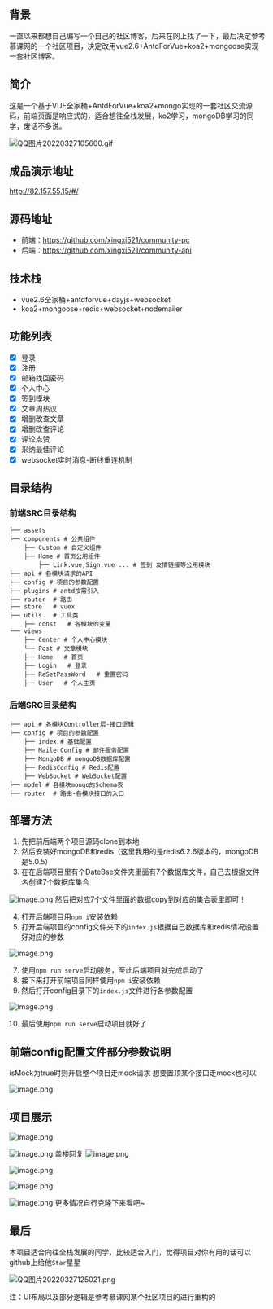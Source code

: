 ## 背景
一直以来都想自己编写一个自己的社区博客，后来在网上找了一下，最后决定参考慕课网的一个社区项目，决定改用vue2.6+AntdForVue+koa2+mongoose实现一套社区博客。
## 简介
这是一个基于VUE全家桶+AntdForVue+koa2+mongo实现的一套社区交流源码，前端页面是响应式的，适合想往全栈发展，ko2学习，mongoDB学习的同学，废话不多说。

![QQ图片20220327105600.gif](https://p9-juejin.byteimg.com/tos-cn-i-k3u1fbpfcp/ad0e59b07bbf4518893fd6dbd240e9ad~tplv-k3u1fbpfcp-watermark.image?)
## 成品演示地址
http://82.157.55.15/#/
## 源码地址
- 前端：https://github.com/xingxi521/community-pc
- 后端：https://github.com/xingxi521/community-api
## 技术栈
- vue2.6全家桶+antdforvue+dayjs+websocket
- koa2+mongoose+redis+websocket+nodemailer
## 功能列表
- [x] 登录
- [x] 注册
- [x] 邮箱找回密码
- [x] 个人中心
- [x] 签到模块
- [x] 文章周热议
- [x] 增删改查文章
- [x] 增删改查评论
- [x] 评论点赞
- [x] 采纳最佳评论
- [x] websocket实时消息-断线重连机制
## 目录结构
### 前端SRC目录结构
```
├── assets
├── components # 公共组件
    ├── Custom # 自定义组件
    ├── Home # 首页公用组件
        ├── Link.vue,Sign.vue ... # 签到 友情链接等公用模块 
├── api # 各模块请求的API
├── config # 项目的参数配置
├── plugins # antd按需引入   
├── router  # 路由
├── store   # vuex
├── utils   # 工具类
    ├── const   # 各模块的变量
└── views   
    ├── Center # 个人中心模块
    └── Post # 文章模块
    ├── Home   # 首页
    ├── Login   # 登录
    ├── ReSetPassWord   # 重置密码
    ├── User   # 个人主页
```
### 后端SRC目录结构
```
├── api # 各模块Controller层-接口逻辑
├── config # 项目的参数配置
    ├── index # 基础配置
    ├── MailerConfig # 邮件服务配置
    ├── MongoDB # mongoDB数据库配置
    ├── RedisConfig # Redis配置
    ├── WebSocket # WebSocket配置
├── model # 各模块mongo的Schema表
├── router  # 路由-各模块接口的入口
```
## 部署方法
1. 先把前后端两个项目源码clone到本地
2. 然后安装好mongoDB和redis（这里我用的是redis6.2.6版本的，mongoDB是5.0.5）
3. 在在后端项目里有个DateBse文件夹里面有7个数据库文件，自己去根据文件名创建7个数据库集合

![image.png](https://p6-juejin.byteimg.com/tos-cn-i-k3u1fbpfcp/01b1c0f895d945adad6fa1f31441bfcd~tplv-k3u1fbpfcp-watermark.image?)
然后把对应7个文件里面的数据copy到对应的集合表里即可！

4. 打开后端项目用`npm i`安装依赖
5. 打开后端项目的config文件夹下的`index.js`根据自己数据库和redis情况设置好对应的参数

![image.png](https://p3-juejin.byteimg.com/tos-cn-i-k3u1fbpfcp/cd4a42924af146d982b8d9aa49132037~tplv-k3u1fbpfcp-watermark.image?)

7. 使用`npm run serve`启动服务，至此后端项目就完成启动了
8. 接下来打开前端项目同样使用`npm i`安装依赖
9. 然后打开config目录下的`index.js`文件进行各参数配置

![image.png](https://p9-juejin.byteimg.com/tos-cn-i-k3u1fbpfcp/d8f13c95082d4692b6d103cdce55cb1e~tplv-k3u1fbpfcp-watermark.image?)

10. 最后使用`npm run serve`启动项目就好了
## 前端config配置文件部分参数说明
isMock为true时则开启整个项目走mock请求
想要置顶某个接口走mock也可以

![image.png](https://p3-juejin.byteimg.com/tos-cn-i-k3u1fbpfcp/6551008a62b54f30ac07f86f966e6d3b~tplv-k3u1fbpfcp-watermark.image?)

## 项目展示

![image.png](https://p1-juejin.byteimg.com/tos-cn-i-k3u1fbpfcp/a1362458ced24614863cfa57924b0b61~tplv-k3u1fbpfcp-watermark.image?)

![image.png](https://p1-juejin.byteimg.com/tos-cn-i-k3u1fbpfcp/52b726daac5e4f2fabd0c637012d12c8~tplv-k3u1fbpfcp-watermark.image?)
盖楼回复
![image.png](https://p6-juejin.byteimg.com/tos-cn-i-k3u1fbpfcp/a3f8ce02079d4e1f87e4f203b2652bad~tplv-k3u1fbpfcp-watermark.image?)

![image.png](https://p6-juejin.byteimg.com/tos-cn-i-k3u1fbpfcp/3213cee9efb741d1bb4d25df76d37de8~tplv-k3u1fbpfcp-watermark.image?)

![image.png](https://p9-juejin.byteimg.com/tos-cn-i-k3u1fbpfcp/c7f57e7fc5b74cd1afd2ff1891500dfd~tplv-k3u1fbpfcp-watermark.image?)

![image.png](https://p3-juejin.byteimg.com/tos-cn-i-k3u1fbpfcp/6b485cf5ac064adc8dd582e6f49b9cb6~tplv-k3u1fbpfcp-watermark.image?)
更多情况自行克隆下来看吧~
## 最后
本项目适合向往全栈发展的同学，比较适合入门，觉得项目对你有用的话可以github上给他`Star`星星

![QQ图片20220327125021.png](https://p9-juejin.byteimg.com/tos-cn-i-k3u1fbpfcp/ccdf68f6739f44309ed898f85be53d42~tplv-k3u1fbpfcp-watermark.image?)

注：UI布局以及部分逻辑是参考慕课网某个社区项目的进行重构的